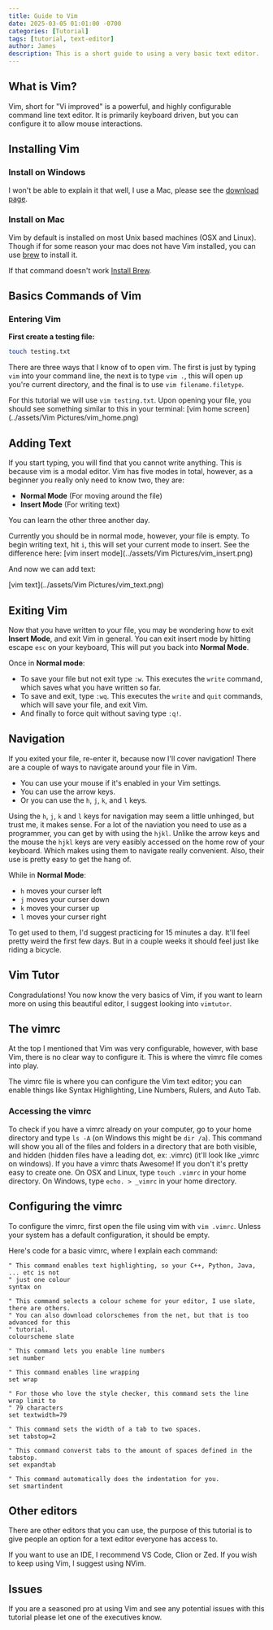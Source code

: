 ```yaml
---
title: Guide to Vim
date: 2025-03-05 01:01:00 -0700 
categories: [Tutorial]
tags: [tutorial, text-editor]
author: James
description: This is a short guide to using a very basic text editor.
---
```


## What is Vim?

Vim, short for "Vi improved" is a powerful, and highly configurable
command line text editor. It is primarily keyboard driven, but you
can configure it to allow mouse interactions.

## Installing Vim

### Install on Windows

I won't be able to explain it that well, I use a Mac, please see the [download page](https://www.vim.org/download.php).

### Install on Mac

Vim by default is installed on most Unix based machines (OSX and Linux). Though
if for some reason your mac does not have Vim installed, you can use [brew](https://formulae.brew.sh/formula/vim)
to install it.

If that command doesn't work [Install Brew](https://brew.sh/).

## Basics Commands of Vim

### Entering Vim

**First create a testing file:**

```zsh
touch testing.txt
```

There are three ways that I know of to open vim. The first is just by typing `vim`
into your command line, the next is to type `vim .`, this will open up you're
current directory, and the final is to use `vim filename.filetype`.

For this tutorial we will use `vim testing.txt`. Upon opening your file, you should
see something similar to this in your terminal: [vim home screen](../assets/Vim Pictures/vim_home.png)

## Adding Text

If you start typing, you will find that you cannot write anything. This is
because vim is a modal editor. Vim has five modes in total, however, as a beginner
you really only need to know two, they are:

- **Normal Mode** (For moving around the file)
- **Insert Mode** (For writing text)

You can learn the other three another day.

Currently you should be in normal mode, however, your file is empty. To begin writing
text, hit `i`, this will set your current mode to insert. See the difference here:
[vim insert mode](../assets/Vim Pictures/vim_insert.png)

And now we can add text:

[vim text](../assets/Vim Pictures/vim_text.png)

## Exiting Vim

Now that you have written to your file, you may be wondering how to exit **Insert
Mode**, and exit Vim in general. You can exit insert mode by hitting escape `esc`
on your keyboard, This will put you back into **Normal Mode**.

Once in **Normal mode**:

- To save your file but not exit type `:w`. This executes the `write` command,
which saves what you have written so far.
- To save and exit, type `:wq`. This executes the `write` and `quit` commands,
which will save your file, and exit Vim.
- And finally to force quit without saving type `:q!`.

## Navigation

If you exited your file, re-enter it, because now I'll cover navigation! There
are a couple of ways to navigate around your file in Vim.

- You can use your mouse if it's enabled in your Vim settings.
- You can use the arrow keys.
- Or you can use the `h`, `j`, `k`, and `l` keys.

Using the `h`, `j`, `k` and `l` keys for navigation may seem a little unhinged,
but trust me, it makes sense. For a lot of the naviation you need to use as a
programmer, you can get by with using the `hjkl`. Unlike the arrow keys and the mouse
the `hjkl` keys are very easibly accessed on the home row of your keyboard. Which
makes using them to navigate really convenient. Also, their use is pretty easy
to get the hang of.

While in **Normal Mode**:

- `h` moves your curser left
- `j` moves your curser down
- `k` moves your curser up
- `l` moves your curser right

To get used to them, I'd suggest practicing for 15 minutes a day. It'll feel pretty
weird the first few days. But in a couple weeks it should feel just like riding a
bicycle.

## Vim Tutor

Congradulations! You now know the very basics of Vim, if you want to learn
more on using this beautiful editor, I suggest looking into `vimtutor`.

## The vimrc

At the top I mentioned that Vim was very configurable, however, with base Vim,
there is no clear way to configure it. This is where the vimrc file comes into play.

The vimrc file is where you can configure the Vim text editor; you can enable things
like Syntax Highlighting, Line Numbers, Rulers, and Auto Tab.

### Accessing the vimrc

To check if you have a vimrc already on your computer, go to your home directory
and type `ls -A` (on Windows this might be `dir /a`). This command will show you
all of the files and folders in a directory that are both visible, and hidden
(hidden files have a leading dot, ex: .vimrc) (it'll look like _vimrc on windows).
If you have a vimrc thats Awesome! If you don't it's pretty easy to create one.
On OSX and Linux, type `touch .vimrc` in your home directory. On Windows, type
`echo. > _vimrc` in your home directory.

## Configuring the vimrc

To configure the vimrc, first open the file using vim with `vim .vimrc`. Unless your
system has a default configuration, it should be empty.

Here's code for a basic vimrc, where I explain each command:

```vim
" This command enables text highlighting, so your C++, Python, Java, ... etc is not
" just one colour
syntax on

" This command selects a colour scheme for your editor, I use slate, there are others.
" You can also download colorschemes from the net, but that is too advanced for this
" tutorial.
colourscheme slate

" This command lets you enable line numbers
set number

" This command enables line wrapping
set wrap

" For those who love the style checker, this command sets the line wrap limit to
" 79 characters
set textwidth=79

" This command sets the width of a tab to two spaces.
set tabstop=2

" This command converst tabs to the amount of spaces defined in the tabstop.
set expandtab

" This command automatically does the indentation for you.
set smartindent
```

## Other editors

There are other editors that you can use, the purpose of this tutorial is to
give people an option for a text editor everyone has access to.

If you want to use an IDE, I recommend VS Code, Clion or Zed. If you wish to
keep using Vim, I suggest using NVim.

## Issues

If you are a seasoned pro at using Vim and see any potential issues with this
tutorial please let one of the executives know.
